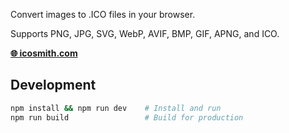 Convert images to .ICO files in your browser.

Supports PNG, JPG, SVG, WebP, AVIF, BMP, GIF, APNG, and ICO.

**[🌐 icosmith.com](https://www.icosmith.com)**

## Development

```bash
npm install && npm run dev    # Install and run
npm run build                 # Build for production
```
